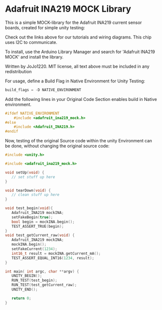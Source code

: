 # Adafruit INA219 MOCK Library

This is a simple MOCK-library for the Adafruit INA219 current sensor boards,
created for simple unity testing:
 
Check out the links above for our tutorials and wiring diagrams. This chip uses I2C to communicate.

To install, use the Arduino Library Manager and search for 'Adafruit INA219 MOCK' and install the library.

Written by JoJo1220.
MIT license, all text above must be included in any redistribution

For usage, define a Build Flag in Native Environment for Unity Testing:

```cpp
build_flags = -D NATIVE_ENVIRONMENT
```

Add the following lines in your Original Code Section enables build in Native environment.
```cpp
#ifdef NATIVE_ENVIRONMENT
    #include <adafruit_ina219_mock.h>
#else
    #include <Adafruit_INA219.h>
#endif
```

Now, testing of the original Source code within the unity Environment can be done,
without changing the original source code:
 ```cpp
#include <unity.h>

#include <adafruit_ina219_mock.h>

void setUp(void) {
    // set stuff up here
}

void tearDown(void) {
    // clean stuff up here
}

void test_begin(void){
    Adafruit_INA219 mockINA;
    setFakeBegin(true);
    bool begin = mockINA.begin();
    TEST_ASSERT_TRUE(begin);
}
void test_getCurrent_raw(void) {
    Adafruit_INA219 mockINA;
    mockINA.begin();
    setFakeCurrent(1234);
    int16_t result = mockINA.getCurrent_mA();
    TEST_ASSERT_EQUAL_INT16(1234, result);
}

int main( int argc, char **argv) {
    UNITY_BEGIN();
    RUN_TEST(test_begin);
    RUN_TEST(test_getCurrent_raw);
    UNITY_END();

    return 0;
}
 ```
